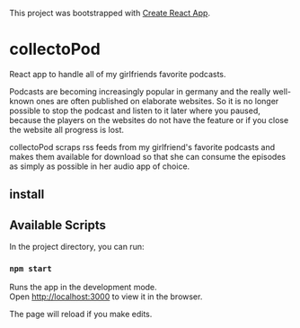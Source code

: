 This project was bootstrapped with [Create React App](https://github.com/facebook/create-react-app).

# collectoPod

React app to handle all of my girlfriends favorite podcasts.

Podcasts are becoming increasingly popular in germany and the really well-known ones are often published on elaborate websites. So it is no longer possible to stop the podcast and listen to it later where you paused, because the players on the websites do not have the feature or if you close the website all progress is lost.

collectoPod scraps rss feeds from my girlfriend's favorite podcasts and makes them available for download so that she can consume the episodes as simply as possible in her audio app of choice.

## install

## Available Scripts

In the project directory, you can run:

### `npm start`

Runs the app in the development mode.<br />
Open [http://localhost:3000](http://localhost:3000) to view it in the browser.

The page will reload if you make edits.<br />
